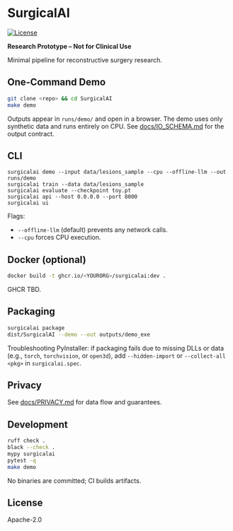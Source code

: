 # SurgicalAI

[![License](https://img.shields.io/badge/License-Apache_2.0-blue.svg)](LICENSE)

**Research Prototype – Not for Clinical Use**

Minimal pipeline for reconstructive surgery research.

## One-Command Demo

```bash
git clone <repo> && cd SurgicalAI
make demo
```

Outputs appear in `runs/demo/` and open in a browser. The demo uses only synthetic data and runs entirely on CPU. See [docs/IO_SCHEMA.md](docs/IO_SCHEMA.md) for the output contract.

## CLI

```
surgicalai demo --input data/lesions_sample --cpu --offline-llm --out runs/demo
surgicalai train --data data/lesions_sample
surgicalai evaluate --checkpoint toy.pt
surgicalai api --host 0.0.0.0 --port 8000
surgicalai ui
```

Flags:
- `--offline-llm` (default) prevents any network calls.
- `--cpu` forces CPU execution.

## Docker (optional)

```bash
docker build -t ghcr.io/<YOURORG>/surgicalai:dev .
```

GHCR TBD.

## Packaging

```bash
surgicalai package
dist/SurgicalAI --demo --out outputs/demo_exe
```

Troubleshooting PyInstaller: if packaging fails due to missing DLLs or data (e.g., `torch`, `torchvision`, or `open3d`), add `--hidden-import` or `--collect-all <pkg>` in `surgicalai.spec`.

## Privacy

See [docs/PRIVACY.md](docs/PRIVACY.md) for data flow and guarantees.

## Development

```bash
ruff check .
black --check .
mypy surgicalai
pytest -q
make demo
```

No binaries are committed; CI builds artifacts.

## License

Apache-2.0
